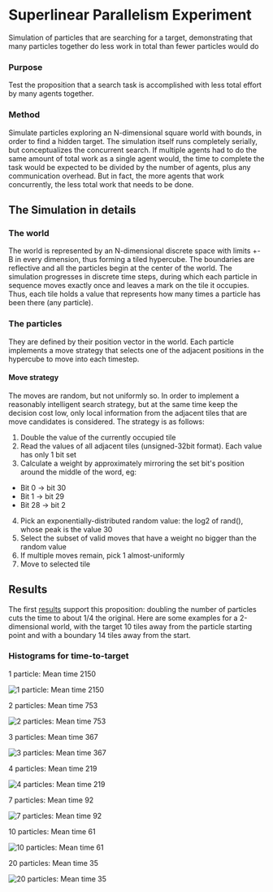 # Superlinear Parallelism Experiment
Simulation of particles that are searching for a target, demonstrating that many particles together do less work in total than fewer particles would do

### Purpose
Test the proposition that a search task is accomplished with less total effort by many agents together.

### Method
Simulate particles exploring an N-dimensional square world with bounds, in order to find a hidden target. The simulation itself runs completely serially, but conceptualizes the concurrent search.
If multiple agents had to do the same amount of total work as a single agent would, the time to complete the task would be expected to be divided by the number of agents, plus any communication overhead. But in fact, the more agents that work concurrently, the less total work that needs to be done.

## The Simulation in details
### The world
The world is represented by an N-dimensional discrete space with limits +-B in every dimension, thus forming a tiled hypercube. The boundaries are reflective and all the particles begin at the center of the world.
The simulation progresses in discrete time steps, during which each particle in sequence moves exactly once and leaves a mark on the tile it occupies. Thus, each tile holds a value that represents how many times a particle has been there (any particle).

### The particles
They are defined by their position vector in the world. Each particle implements a move strategy that selects one of the adjacent positions in the hypercube to move into each timestep.

#### Move strategy
The moves are random, but not uniformly so. In order to implement a reasonably intelligent search strategy, but at the same time keep the decision cost low, only local information from the adjacent tiles that are move candidates is considered. The strategy is as follows:
1. Double the value of the currently occupied tile
2. Read the values of all adjacent tiles (unsigned-32bit format). Each value has only 1 bit set
3. Calculate a weight by approximately mirroring the set bit's position around the middle of the word, eg:
  - Bit 0 -> bit 30
  - Bit 1 -> bit 29
  - Bit 28 -> bit 2
4. Pick an exponentially-distributed random value: the log2 of rand(), whose peak is the value 30
5. Select the subset of valid moves that have a weight no bigger than the random value
6. If multiple moves remain, pick 1 almost-uniformly
7. Move to selected tile

## Results
The first [results](logs/results3_nexp2e5) support this proposition: doubling the number of particles cuts the time to about 1/4 the original. Here are some examples for a 2-dimensional world, with the target 10 tiles away from the particle starting point and with a boundary 14 tiles away from the start.

### Histograms for time-to-target
1 particle: Mean time 2150

![1 particle: Mean time 2150](logs/results3_nexp2e5/jpg/N1D2T10W29_mean2.1498e3_std910.18.jpg "1 particle: Mean time 2150")

2 particles: Mean time 753

![2 particles: Mean time 753](logs/results3_nexp2e5/jpg/N2D2T10W29_mean752.71_std555.89.jpg "2 particles: Mean time 753")

3 particles: Mean time 367

![3 particles: Mean time 367](logs/results3_nexp2e5/jpg/N3D2T10W29_mean367.48_std346.75.jpg "3 particles: Mean time 367")

4 particles: Mean time 219

![4 particles: Mean time 219](logs/results3_nexp2e5/jpg/N4D2T10W29_mean219.32_std226.86.jpg "4 particles: Mean time 219")

7 particles: Mean time  92

![7 particles: Mean time  92](logs/results3_nexp2e5/jpg/N7D2T10W29_mean92.359_std85.665.jpg "7 particles: Mean time  92")

10 particles: Mean time 61

![10 particles: Mean time 61](logs/results3_nexp2e5/jpg/N10D2T10W29_mean61.286_std44.909.jpg "10 particles: Mean time 61")

20 particles: Mean time 35

![20 particles: Mean time 35](logs/results3_nexp2e5/jpg/N20D2T10W29_mean34.956_std14.955.jpg "20 particles: Mean time 35")
